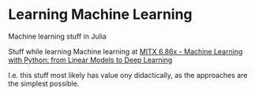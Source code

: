 # Learning Machine Learning
Machine learning stuff in Julia

Stuff while learning Machine learning at [MITX 6.86x - Machine Learning with Python: from Linear Models to Deep Learning](https://www.edx.org/course/machine-learning-with-python-from-linear-models-to)

I.e. this stuff most likely has value ony didactically, as the approaches are the simplest possible. 
